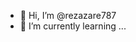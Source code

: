 - 👋 Hi, I’m @rezazare787
- 🌱 I’m currently learning ...

<!---
rezazare787/rezazare787 is a ✨ special ✨ repository because its `README.md` (this file) appears on your GitHub profile.
You can click the Preview link to take a look at your changes.
--->
